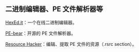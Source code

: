 ## 二进制编辑器、PE 文件解析器等

[HexEd.it](https://hexed.it/)：一个在线二进制编辑器。

[PE-bear](https://github.com/hasherezade/pe-bear)：开源的 PE 文件解析器。

[Resource Hacker](https://www.angusj.com/resourcehacker/)：编辑、提取 PE 文件的资源（.rsrc section）。
